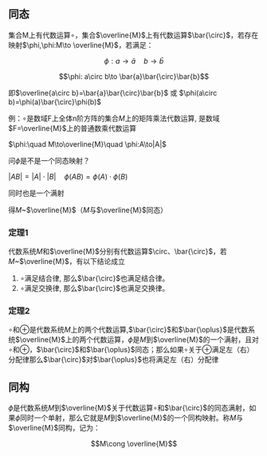 ## 同态

集合M上有代数运算$\circ$，集合$\overline{M}$上有代数运算$\bar{\circ}$，若存在映射$\phi,\phi:M\to \overline{M}$，若满足：

$$\phi:a\to\bar{a}\quad b\to \bar{b}$$

$$\phi: a\circ b\to \bar{a}\bar{\circ}\bar{b}$$

即$\overline{a\circ b}=\bar{a}\bar{\circ}\bar{b}$ 或 $\phi(a\circ b)=\phi(a)\bar{\circ}\phi(b)$

例：$\circ$是数域F上全体n阶方阵的集合$M$上的矩阵乘法代数运算, 是数域$F=\overline{M}$上的普通数乘代数运算

$\phi:\quad M\to\overline{M}\quad \phi:A\to|A|$

问$\phi$是不是一个同态映射？

$|AB|=|A|\cdot|B|\quad \phi(AB)=\phi(A)\cdot\phi(B)$

同时也是一个满射 

得$M$~$\overline{M}$（$M$与$\overline{M}$同态）

### 定理1

代数系统$M$和$\overline{M}$分别有代数运算$\circ、\bar{\circ}$，若$M$~$\overline{M}$，有以下结论成立

1. $\circ$满足结合律, 那么$\bar{\circ}$也满足结合律。
2. $\circ$满足交换律, 那么$\bar{\circ}$也满足交换律。

### 定理2

$\circ$和$\oplus$是代数系统$M$上的两个代数运算,$\bar{\circ}$和$\bar{\oplus}$是代数系统$\overline{M}$上的两个代数运算，$\phi$是$M$到$\overline{M}$的一个满射，且对 $\circ$和$\oplus$，$\bar{\circ}$和$\bar{\oplus}$同态；那么如果$\circ$关于$\oplus$满足左（右）分配律那么$\bar{\circ}$对$\bar{\oplus}$也将满足左（右）分配律

## 同构

$\phi$是代数系统$M$到$\overline{M}$关于代数运算$\circ$和$\bar{\circ}$的同态满射，如果$\phi$同时一个单射，那么它就是$M$到$\overline{M}$的一个同构映射。称$M$与$\overline{M}$同构，记为：

$$M\cong \overline{M}$$